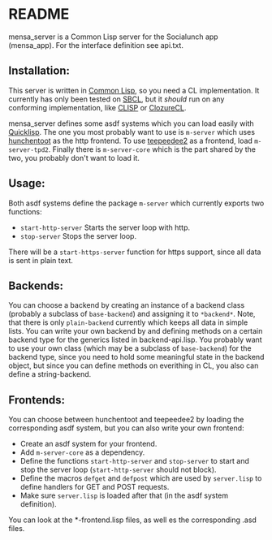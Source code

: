 # README

mensa_server is a Common Lisp server for the Socialunch app (mensa_app).
For the interface definition see api.txt.

## Installation:

This server is written in [Common Lisp](http://en.wikipedia.org/wiki/Common_Lisp), so you need a CL implementation.
It currently has only been tested on [SBCL](http://www.sbcl.org/), but it _should_ run on any conforming implementation, like [CLISP](http://www.clisp.org/) or [ClozureCL](http://ccl.clozure.com/).

mensa_server defines some asdf systems which you can load easily with [Quicklisp](http://www.quicklisp.org/).
The one you most probably want to use is `m-server` which uses [hunchentoot](http://weitz.de/hunchentoot/) as the http frontend.
To use [teepeedee2](https://github.com/vii/teepeedee2) as a frontend, load `m-server-tpd2`.
Finally there is `m-server-core` which is the part shared by the two, you probably don't want to load it.

## Usage:

Both asdf systems define the package `m-server` which currently exports two functions:

* `start-http-server`
  Starts the server loop with http.
* `stop-server`
  Stops the server loop.

There will be a `start-https-server` function for https support, since all data is sent in plain text.

## Backends:

You can choose a backend by creating an instance of a backend class (probably a subclass of `base-backend`) and assigning it to `*backend*`.
Note, that there is only `plain-backend` currently which keeps all data in simple lists.
You can write your own backend by and defining methods on a certain backend type for the generics listed in backend-api.lisp.
You probably want to use your own class (which may be a subclass of `base-backend`) for the backend type, since you need to hold some meaningful state in the backend object, but since you can define methods on everithing in CL, you also can define a string-backend.

## Frontends:

You can choose between hunchentoot and teepeedee2 by loading the corresponding asdf system, but you can also write your own frontend:

* Create an asdf system for your frontend.
* Add `m-server-core` as a dependency.
* Define the functions `start-http-server` and `stop-server` to start and stop the server loop (`start-http-server` should not block).
* Define the macros `defget` and `defpost` which are used by `server.lisp` to define handlers for GET and POST requests.
* Make sure `server.lisp` is loaded after that (in the asdf system definition).

You can look at the \*-frontend.lisp files, as well es the corresponding .asd files.
